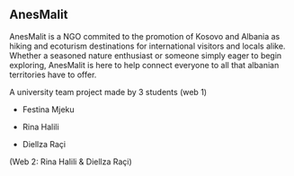 ## AnesMalit

AnesMalit is a NGO commited to the promotion of Kosovo and Albania as hiking and ecoturism destinations for international visitors and locals alike. Whether a seasoned nature enthusiast or someone simply eager to begin exploring, AnesMalit is here to help connect everyone to all that albanian territories have to offer.

A university team project made by 3 students (web 1)

- Festina Mjeku

* Rina Halili

- Diellza Raçi

(Web 2: Rina Halili & Diellza Raçi)
